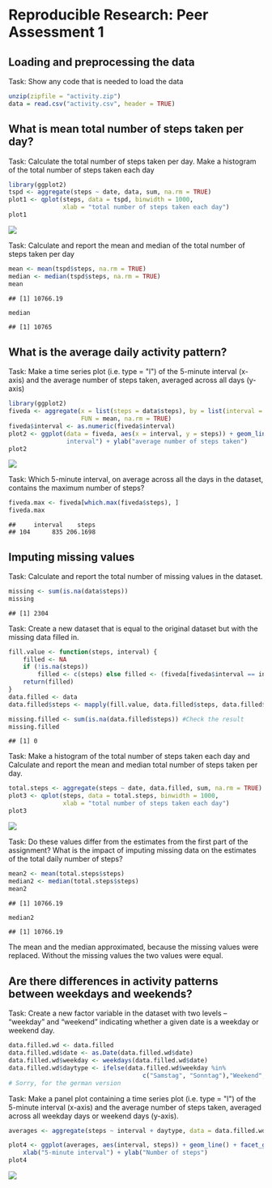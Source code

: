 # Reproducible Research: Peer Assessment 1

## Loading and preprocessing the data

Task: Show any code that is needed to load the data


```r
unzip(zipfile = "activity.zip")
data = read.csv("activity.csv", header = TRUE)
```



## What is mean total number of steps taken per day?

Task: Calculate the total number of steps taken per day. Make a histogram of the total number of steps taken each day


```r
library(ggplot2)
tspd <- aggregate(steps ~ date, data, sum, na.rm = TRUE)
plot1 <- qplot(steps, data = tspd, binwidth = 1000, 
               xlab = "total number of steps taken each day")
plot1
```

![](RepData_Peer_Assessment1_files/figure-html/unnamed-chunk-2-1.png) 


Task: Calculate and report the mean and median of the total number of steps taken per day


```r
mean <- mean(tspd$steps, na.rm = TRUE)
median <- median(tspd$steps, na.rm = TRUE)
mean
```

```
## [1] 10766.19
```

```r
median
```

```
## [1] 10765
```


## What is the average daily activity pattern?

Task: Make a time series plot (i.e. type = "l") of the 5-minute interval (x-axis) and the average number of steps taken, averaged across all days (y-axis)


```r
library(ggplot2)
fiveda <- aggregate(x = list(steps = data$steps), by = list(interval = data$interval), 
                    FUN = mean, na.rm = TRUE)
fiveda$interval <- as.numeric(fiveda$interval)
plot2 <- ggplot(data = fiveda, aes(x = interval, y = steps)) + geom_line() + xlab("5-minute
                interval") + ylab("average number of steps taken")
plot2
```

![](RepData_Peer_Assessment1_files/figure-html/unnamed-chunk-4-1.png) 

Task: Which 5-minute interval, on average across all the days in the dataset, contains the maximum number of steps?


```r
fiveda.max <- fiveda[which.max(fiveda$steps), ]
fiveda.max
```

```
##     interval    steps
## 104      835 206.1698
```

## Imputing missing values

Task: Calculate and report the total number of missing values in the dataset.


```r
missing <- sum(is.na(data$steps))
missing
```

```
## [1] 2304
```

Task: Create a new dataset that is equal to the original dataset but with the missing data filled in.


```r
fill.value <- function(steps, interval) {
    filled <- NA
    if (!is.na(steps)) 
        filled <- c(steps) else filled <- (fiveda[fiveda$interval == interval, "steps"])
    return(filled)
}
data.filled <- data
data.filled$steps <- mapply(fill.value, data.filled$steps, data.filled$interval)

missing.filled <- sum(is.na(data.filled$steps)) #Check the result
missing.filled
```

```
## [1] 0
```

Task: Make a histogram of the total number of steps taken each day and Calculate and report the mean and median total number of steps taken per day. 


```r
total.steps <- aggregate(steps ~ date, data.filled, sum, na.rm = TRUE)
plot3 <- qplot(steps, data = total.steps, binwidth = 1000, 
               xlab = "total number of steps taken each day")
plot3
```

![](RepData_Peer_Assessment1_files/figure-html/unnamed-chunk-8-1.png) 

Task: Do these values differ from the estimates from the first part of the assignment? What is the impact of imputing missing data on the estimates of the total daily number of steps?


```r
mean2 <- mean(total.steps$steps)
median2 <- median(total.steps$steps)
mean2
```

```
## [1] 10766.19
```

```r
median2
```

```
## [1] 10766.19
```

The mean and the median approximated, because the missing values were replaced. Without the missing values the two values were equal.

## Are there differences in activity patterns between weekdays and weekends?


Task: Create a new factor variable in the dataset with two levels – “weekday” and “weekend” indicating whether a given date is a weekday or weekend day.



```r
data.filled.wd <- data.filled
data.filled.wd$date <- as.Date(data.filled.wd$date)
data.filled.wd$weekday <- weekdays(data.filled.wd$date)
data.filled.wd$daytype <- ifelse(data.filled.wd$weekday %in% 
                                     c("Samstag", "Sonntag"),"Weekend", "Weekday")  
# Sorry, for the german version
```


Task: Make a panel plot containing a time series plot (i.e. type = "l") of the 5-minute interval (x-axis) and the average number of steps taken, averaged across all weekday days or weekend days (y-axis). 



```r
averages <- aggregate(steps ~ interval + daytype, data = data.filled.wd, sum)

plot4 <- ggplot(averages, aes(interval, steps)) + geom_line() + facet_grid(daytype ~ .) + 
    xlab("5-minute interval") + ylab("Number of steps")
plot4
```

![](RepData_Peer_Assessment1_files/figure-html/unnamed-chunk-11-1.png) 



